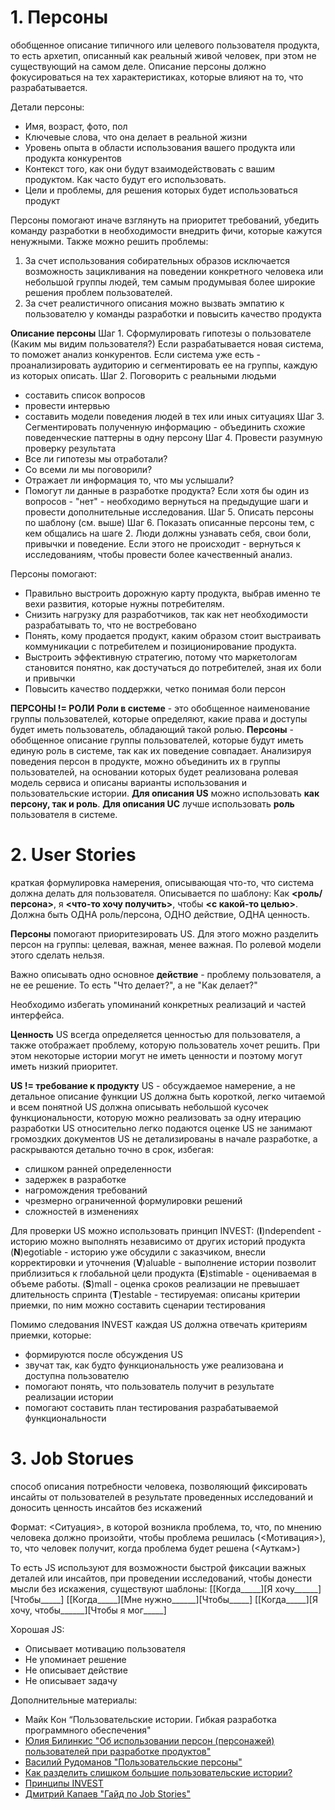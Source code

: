 # 1. Персоны
обобщенное описание типичного или целевого пользователя продукта, то есть архетип, описанный как реальный живой человек, при этом не существующий на самом деле.
Описание персоны должно фокусироваться на тех характеристиках, которые влияют на то, что разрабатывается.

Детали персоны:
- Имя, возраст, фото, пол
- Ключевые слова, что она делает в реальной жизни
- Уровень опыта в области использования вашего продукта или продукта конкурентов
- Контекст того, как они будут взаимодействовать с вашим продуктом. Как часто будут его использовать.
- Цели и проблемы, для решения которых будет использоваться продукт

Персоны помогают иначе взглянуть на приоритет требований, убедить команду разработки в необходимости внедрить фичи, которые кажутся ненужными. Также можно решить проблемы:
1. За счет использования собирательных образов исключается возможность зацикливания на поведении конкретного человека или небольшой группы людей, тем самым продумывая более широкие решения проблем пользователей.
2. За счет реалистичного описания можно вызвать эмпатию к пользователю у команды разработки и повысить качество продукта

**Описание персоны**
Шаг 1. Сформулировать гипотезы о пользователе (Каким мы видим пользователя?)
Если разрабатывается новая система, то поможет анализ конкурентов. 
Если система уже есть - проанализировать аудиторию и сегментировать ее на группы, каждую из которых описать.
Шаг 2. Поговорить с реальными людьми
- составить список вопросов
- провести интервью
- составить модели поведения людей в тех или иных ситуациях
Шаг 3. Сегментировать полученную информацию - объединить схожие поведенческие паттерны в одну персону
Шаг 4. Провести разумную проверку результата
- Все ли гипотезы мы отработали?
- Со всеми ли мы поговорили?
- Отражает ли информация то, что мы услышали?
- Помогут ли данные в разработке продукта?
Если хотя бы один из вопросов - "нет" - необходимо вернуться на предыдущие шаги и провести дополнительные исследования.
Шаг 5. Описать персоны по шаблону (см. выше)
Шаг 6. Показать описанные персоны тем, с кем общались на шаге 2.
Люди должны узнавать себя, свои боли, привычки и поведение. Если этого не происходит - вернуться к исследованиям, чтобы провести более качественный анализ.

Персоны помогают:
- Правильно выстроить дорожную карту продукта, выбрав именно те вехи развития, которые нужны потребителям.
- Снизить нагрузку для разработчиков, так как нет необходимости разрабатывать то, что не востребовано
- Понять, кому продается продукт, каким образом стоит выстраивать коммуникации с потребителем и позиционирование продукта.
- Выстроить эффективную стратегию, потому что маркетологам становится понятно, как достучаться до потребителей, зная их боли и привычки
- Повысить качество поддержки, четко понимая боли персон

**ПЕРСОНЫ != РОЛИ**
**Роли в системе** - это обобщенное наименование группы пользователей, которые определяют, какие права и доступы будет иметь пользователь, обладающий такой ролью.
**Персоны** - обобщенное описание группы пользователей, которые будут иметь единую роль в системе, так как их поведение совпадает.
Анализируя поведения персон в продукте, можно объединить их в группы пользователей, на основании которых будет реализована ролевая модель сервиса и описаны варианты использования и пользовательские истории. **Для описания US** можно использовать **как персону, так и роль**. **Для описания UC** лучше использовать **роль** пользователя в системе.

# 2. User Stories
краткая формулировка намерения, описывающая что-то, что система должна делать для пользователя.
Описывается по шаблону:
Как **<роль/персона>**,
я **<что-то хочу получить>**,
чтобы  **<с какой-то целью>**.
Должна быть ОДНА роль/персона, ОДНО действие, ОДНА ценность.

**Персоны** помогают приоритезировать US. Для этого можно разделить персон на группы: целевая, важная, менее важная. По ролевой модели этого сделать нельзя.

Важно описывать одно основное **действие** - проблему пользователя, а не ее решение. То есть "Что делает?", а не "Как делает?"

Необходимо избегать упоминаний конкретных реализаций и частей интерфейса.

**Ценность** US всегда определяется ценностью для пользователя, а также отображает проблему, которую пользователь хочет решить. При этом некоторые истории могут не иметь ценности и поэтому могут иметь низкий приоритет.

**US != требование к продукту**
US - обсуждаемое намерение, а не детальное описание функции
US должна быть короткой, легко читаемой и всем понятной
US должна описывать небольшой кусочек функциональности, которую можно реализовать за одну итерацию разработки
US относительно легко подаются оценке
US не занимают громоздких документов
US не детализированы в начале разработке, а раскрываются детально точно в срок, избегая:
- слишком ранней определенности
- задержек в разработке
- нагромождения требований
- чрезмерно ограниченной формулировки решений
- сложностей в изменениях

Для проверки US можно использовать принцип INVEST:
(**I**)ndependent - историю можно выполнять независимо от других историй продукта
(**N**)egotiable - историю уже обсудили с заказчиком, внесли корректировки и уточнения
(**V**)aluable - выполнение истории позволит приблизиться к глобальной цели продукта
(**E**)stimable - оцениваемая в объеме работы.
(**S**)mall - оценка сроков реализации не превышает длительность спринта
(**T**)estable - тестируемая: описаны критерии приемки, по ним можно составить сценарии тестирования

Помимо следования INVEST каждая US должна отвечать критериям приемки, которые:
- формируются после обсуждения US
- звучат так, как будто функциональность уже реализована и доступна пользователю
- помогают понять, что пользователь получит в результате реализации истории
- помогают составить план тестирования разрабатываемой функциональности

# 3. Job Storues
способ описания потребности человека, позволяющий фиксировать инсайты от пользователей в результате проведенных исследований и доносить ценность инсайтов без искажений

Формат:
<Ситуация>, в которой возникла проблема,
то, что, по мнению человека должно произойти, чтобы проблема решилась (<Мотивация>),
то, что человек получит, когда проблема будет решена (<Ауткам>)

То есть JS используют для возможности быстрой фиксации важных деталей или инсайтов, при проведении исследований, чтобы донести мысли без искажения, существуют шаблоны:
[[Когда_____][Я хочу______][Чтобы_____]
[[Когда_____][Мне нужно______][Чтобы_____]
[[Когда_____][Я хочу, чтобы______][Чтобы я мог_____]

Хорошая JS:
- Описывает мотивацию пользователя
- Не упоминает решение
- Не описывает действие
- Не описывает задачу

Дополнительные материалы:
- Майк Кон “Пользовательские истории. Гибкая разработка программного обеспечения"
- [Юлия Билинкис "Об использовании персон (персонажей) пользователей при разработке продуктов"](https://habr.com/ru/post/349740/#:~:text=%D0%9F%D0%B5%D1%80%D1%81%D0%BE%D0%BD%D1%8B%20%D0%B8%D0%BB%D0%B8%20%D0%BF%D0%B5%D1%80%D1%81%D0%BE%D0%BD%D0%B0%D0%B6%D0%B8%20%D0%BF%D0%BE%D0%BB%D1%8C%D0%B7%D0%BE%D0%B2%D0%B0%D1%82%D0%B5%D0%BB%D0%B5%D0%B9%20%D1%8F%D0%B2%D0%BB%D1%8F%D1%8E%D1%82%D1%81%D1%8F,%D0%B4%D0%B5%D0%BB%D0%B0%D1%82%D1%8C%20%C2%AB%D0%B4%D0%B8%D0%B7%D0%B0%D0%B9%D0%BD%20%D0%B4%D0%BB%D1%8F%20%D0%B2%D1%81%D0%B5%D1%85%C2%BB.)
- [Василий Рудоманов "Пользовательские персоны"](https://habr.com/ru/company/acronis/blog/514756/)
- [Как разделить слишком большие пользовательские истории?](http://www.agileforall.com/wp-content/uploads/2013/05/Story-Splitting-Flowchart-RUS.pdf)
- [Принципы INVEST](https://leadstartup.ru/db/user-story#:~:text=%D0%9F%D0%BE%D0%BB%D1%8C%D0%B7%D0%BE%D0%B2%D0%B0%D1%82%D0%B5%D0%BB%D1%8C%D1%81%D0%BA%D0%B0%D1%8F%20%D0%B8%D1%81%D1%82%D0%BE%D1%80%D0%B8%D1%8F%2C%20User%20Story%20%E2%80%94%20%D1%8D%D1%82%D0%BE,%D0%BC%D0%BE%D0%B6%D0%BD%D0%BE%20%D0%BF%D1%80%D0%B8%20%D0%BF%D0%BE%D0%BC%D0%BE%D1%89%D0%B8%20INVEST%E2%80%93%D0%BA%D1%80%D0%B8%D1%82%D0%B5%D1%80%D0%B8%D0%B5%D0%B2.)
- [Дмитрий Капаев "Гайд по Job Stories"](https://dkapaev.medium.com/%D0%B3%D0%B0%D0%B9%D0%B4-%D0%BF%D0%BE-job-stories-c7d513f72e8f)
